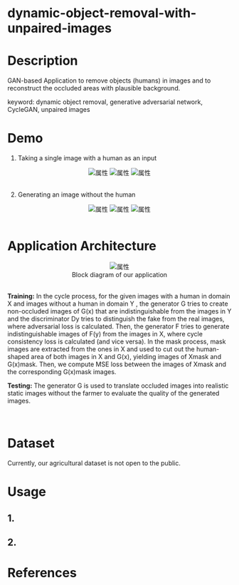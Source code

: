 # dynamic-object-removal-with-unpaired-images

# Description

GAN-based Application to remove objects (humans) in images and to reconstruct the occluded areas with plausible background.

keyword: dynamic object removal, generative adversarial network, CycleGAN, unpaired images

# Demo

1. Taking a single image with a human as an input

<div align="center">
<img src="https://github.com/hiroyasuakada/dynamic-object-removal-with-unpaired-images/blob/master/demo/input_1.jpg" alt="属性" title="タイトル">
<img src="https://github.com/hiroyasuakada/dynamic-object-removal-with-unpaired-images/blob/master/demo/input_2.jpg" alt="属性" title="タイトル">
<img src="https://github.com/hiroyasuakada/dynamic-object-removal-with-unpaired-images/blob/master/demo/input_3.jpg" alt="属性" title="タイトル">
</div>

<br>

2. Generating an image without the human

<div align="center">
<img src="https://github.com/hiroyasuakada/dynamic-object-removal-with-unpaired-images/blob/master/demo/output_1.jpg" alt="属性" title="タイトル">
<img src="https://github.com/hiroyasuakada/dynamic-object-removal-with-unpaired-images/blob/master/demo/output_2.jpg" alt="属性" title="タイトル">
<img src="https://github.com/hiroyasuakada/dynamic-object-removal-with-unpaired-images/blob/master/demo/output_3.jpg" alt="属性" title="タイトル">
</div>

<br>

# Application Architecture

<div align="center">
<img src="https://github.com/hiroyasuakada/dynamic-object-removal-with-unpaired-images/blob/master/demo/GraphicalAbstract1.png" alt="属性" title="タイトル">
</div>

<div align="center">
Block diagram of our application
</div>

<br>

**Training:** In the cycle process, for the given images with a human in
domain X and images without a human in domain Y , the generator G tries to create non-occluded images of G(x) that are
indistinguishable from the images in Y and the discriminator Dy tries to distinguish the fake from the real images, where
adversarial loss is calculated. Then, the generator F tries to generate indistinguishable images of F(y) from the images
in X, where cycle consistency loss is calculated (and vice versa). In the mask process, mask images are extracted from
the ones in X and used to cut out the human-shaped area of both images in X and G(x), yielding images of Xmask and
G(x)mask. Then, we compute MSE loss between the images of Xmask and the corresponding G(x)mask images. 

**Testing:** The generator G is used to translate occluded images into realistic static images without the farmer to evaluate the quality
of the generated images.

<br>

# Dataset

Currently, our agricultural dataset is not open to the public.

# Usage

## 1. 

## 2. 

# References
